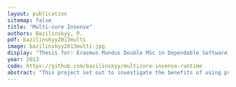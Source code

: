 ```yaml
---
layout: publication
sitemap: false
title: "Multi-core Insense"
authors: Bazilinskyy, P.
pdf: bazilinskyy2013multi
image: bazilinskyy2013multi.jpg
display: "Thesis for: Erasmus Mundus Double MSc in Dependable Software Systems"
year: 2013
code: https://github.com/bazilinskyy/multicore-insense-runtime
abstract: "This project set out to investigate the benefits of using private heaps for memory management and static thread placement for optimising performance and cache usage. For this study, Insense, which is a component-based programming language developed in the University of St Andrews that abstracts over complications of memory management, concurrency control and synchronisation, was used (Dearle et al. 2008). Two memory management schemes are under investigation: use of a single shared heap and use of multiple private heaps. Further, three thread placement schemes are designed and implemented: 1) even distribution among cores; 2) placing all components on a single core; 3) locating Insense components based on frequency of inter-component communication. Furthermore, several elements of this investigation are worth emphasizing. With regard to allocation and deallocation of memory taking place in component instances running on different cores, the efficiency of using a private heap for each component resulted in speedup by a factor of 16. Then, utilising private heaps reduces a number of L1 cache misses by ~30%. Distributing components over cores according to communication pattern, for the most part performed similar to allowing the OS to perform thread placement dynamically according to load balance. In cases where no exchange of data between components takes place, static placement outperformed because there is no computation which may make load balancing dynamic placement of threads under control of the OS difficult. In this case, the static placement scheme was faster than dynamic balancing by a factor of 2.4."
---
```

